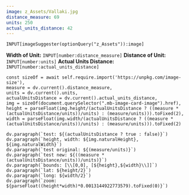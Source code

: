```yaml
---
image: z_Assets/Vallaki.jpg
distance_measure: 69
units: 250
actual_units_distance: 42
---
```



```meta-bind
INPUT[imageSuggester(optionQuery("z_Assets")):image]
```

**Width of Unit:** `INPUT[number:distance_measure]`
**Distance of Unit:** `INPUT[number:units]`
**Actual Units Distance:** `INPUT[number:actual_units_distance]`

```dataviewjs
const sizeOf = await self.require.import('https://unpkg.com/image-size'),
measure = dv.current().distance_measure,
units = dv.current().units,
actualUnitsDistance = dv.current().actual_units_distance,
img = sizeOf(document.querySelector(".mb-image-card-image").href),
height = parseFloat(img.height/(actualUnitsDistance ? ((measure * (actualUnitsDistance/units))/units) : (measure/units))).toFixed(2),
width = parseFloat(img.width/(actualUnitsDistance ? ((measure * (actualUnitsDistance/units))/units) : (measure/units))).toFixed(2)

dv.paragraph(`test: ${(actualUnitsDistance ? true : false)}`)
dv.paragraph(`height, width: ${img.naturalHeight}, ${img.naturalWidth}`)
dv.paragraph(`test original: ${(measure/units)}`)
dv.paragraph(`test new: ${((measure * (actualUnitsDistance/units))/units)}`)
dv.paragraph(`bounds: [\\[0,0], [${height},${width}\\]]`)
dv.paragraph(`lat: ${height/2}`)
dv.paragraph(`long: ${width/2}`)
dv.paragraph(`zoom: ${parseFloat((height*width)*0.0013144922773579).toFixed(0)}`)
```
